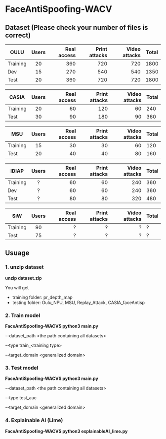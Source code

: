 # FaceAntiSpoofing-WACV

## Dataset (Please check your number of files is correct)

OULU      | Users | Real access | Print attacks | Video attacks | Total
--------- |:-----:|------------:| -------------:| ------------: |--------
Training	|   20	|    360      |    720	      |     720       |   1800 
Dev       |  15	  |    270	    |     540	      |     540	      |   1350
Test	    |  20	  |    360	    |     720	      |     720	      |   1800 


CASIA     | Users | Real access | Print attacks | Video attacks | Total
--------- |:-----:|------------:| -------------:| ------------: |--------
Training	|   20	|    60       |     120	      |     60        |    240 
Test	    |   30	|    90	      |     180	      |     90	      |    360 


MSU       | Users | Real access | Print attacks | Video attacks | Total
--------- |:-----:|------------:| -------------:| ------------: |--------
Training	|  15	  |    30       |    30	        |     60        |    120
Test	    |  20	  |    40	      |     40	      |     80	      |    160


IDIAP      | Users | Real access | Print attacks | Video attacks | Total
---------  |:-----:|------------:| -------------:| ------------: |--------
Training	 |  ?	   |    60       |    60	       |     240       |    360 
Dev        |  ?	   |    60	     |     60	       |     240	     |    360
Test	     |  ?	   |    80	     |     80	       |     320	     |    480 

SiW        | Users | Real access | Print attacks | Video attacks | Total
---------  |:-----:|------------:| -------------:| ------------: |--------
Training	 |  90	 |    ?        |     ?	       |     ?         |    ? 
Test	     |  75   |    ? 	     |     ?	       |     ?  	     |    ? 

## Usuage 
### 1. unzip dataset
**unzip dataset.zip**

You will get

- training folder: pr_depth_map
- testing folder: Oulu_NPU, MSU, Replay_Attack, CASIA_faceAntisp

### 2. Train model
**FaceAntiSpoofing-WACV$ python3 main.py**

--dataset_path \<the path containing all datasets\> 

--type train_\<training type\> 

--target_domain \<generalized domain\>

### 3. Test model
**FaceAntiSpoofing-WACV$ python3 main.py**

--dataset_path \<the path containing all datasets\>

--type test_auc 

--target_domain \<generalized domain\>

### 4. Explainable AI (Lime)
**FaceAntiSpoofing-WACV$ python3 explainableAI_lime.py**
